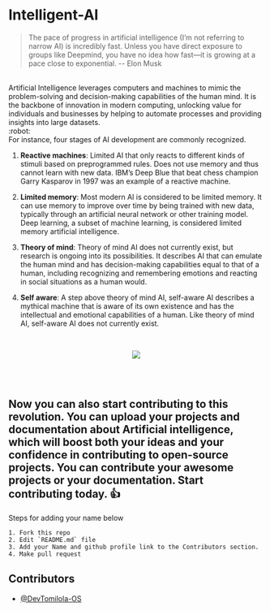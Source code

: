# Intelligent-AI

>The pace of progress in artificial intelligence (I’m not referring to narrow AI) is incredibly fast. Unless you have direct exposure to groups like Deepmind, you have no idea how fast—it is growing at a pace close to exponential. -- Elon Musk

<br>
Artificial Intelligence leverages computers and machines to mimic the problem-solving and decision-making capabilities of the human mind. It is the backbone of innovation in modern computing, unlocking value for
individuals and businesses by helping to automate processes and providing insights into large datasets. 
<br>
:robot:
<br>
For instance, four stages of AI development are commonly recognized.

1) **Reactive machines**: Limited AI that only reacts to different kinds of stimuli based on preprogrammed rules. 
Does not use memory and thus cannot learn with new data. IBM’s Deep Blue that beat chess champion Garry 
Kasparov in 1997 was an example of a reactive machine.<br> 

2) **Limited memory**: Most modern AI is considered to be limited memory. It can use memory to improve over time 
by being trained with new data, typically through an artificial neural network or other training model. 
Deep learning, a subset of machine learning, is considered limited memory artificial intelligence.<br>

3) **Theory of mind**: Theory of mind AI does not currently exist, but research is ongoing into its possibilities. 
It describes AI that can emulate the human mind and has decision-making capabilities equal to that of a 
human, including recognizing and remembering emotions and reacting in social situations as a human would. <br>

4) **Self aware**: A step above theory of mind AI, self-aware AI describes a mythical machine that is aware of its own existence and has the intellectual and emotional capabilities of a human. Like theory of mind AI, self-aware AI does not currently exist.<br>
<br>

<p style="text-align: center"><img src="https://www.simplilearn.com/ice9/free_resources_article_thumb/Advantages_and_Disadvantages_of_artificial_intelligence.jpg"></p>
<br><br>

Now you can also start contributing to this revolution. You can upload your projects and documentation about Artificial intelligence, which will boost both your ideas and your confidence in contributing to open-source projects. You can contribute your awesome projects or your documentation. Start contributing today. :+1:
---

Steps for adding your name below

    1. Fork this repo
    2. Edit `README.md` file
    3. Add your Name and github profile link to the Contributors section.
    4. Make pull request



## Contributors

- [@DevTomilola-OS](https://github.com/DevTomilola-OS)